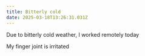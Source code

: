 ```yaml
---
title: Bitterly cold
date: 2025-03-18T13:26:31.031Z
---
```


Due to bitterly cold weather, I worked remotely today

My finger joint is irritated
